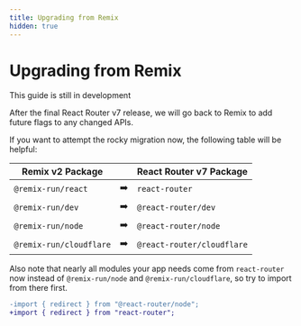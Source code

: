 ```yaml
---
title: Upgrading from Remix
hidden: true
---
```


# Upgrading from Remix

<docs-warning>This guide is still in development</docs-warning>

After the final React Router v7 release, we will go back to Remix to add future flags to any changed APIs.

If you want to attempt the rocky migration now, the following table will be helpful:

| Remix v2 Package        |     | React Router v7 Package    |
| ----------------------- | --- | -------------------------- |
| `@remix-run/react`      | ➡️  | `react-router`             |
| `@remix-run/dev`        | ➡️  | `@react-router/dev`        |
| `@remix-run/node`       | ➡️  | `@react-router/node`       |
| `@remix-run/cloudflare` | ➡️  | `@react-router/cloudflare` |

Also note that nearly all modules your app needs come from `react-router` now instead of `@remix-run/node` and `@remix-run/cloudflare`, so try to import from there first.

```diff
-import { redirect } from "@react-router/node";
+import { redirect } from "react-router";
```

